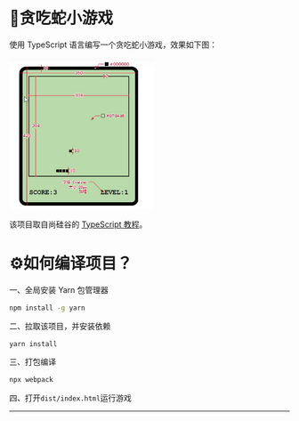 # 🚀贪吃蛇小游戏

使用 TypeScript 语言编写一个贪吃蛇小游戏，效果如下图：

<img src="assets/greddy-snake.png" alt="greddy-snake" style="zoom:60%;" />

该项目取自尚硅谷的 [TypeScript 教程](https://www.bilibili.com/video/BV1Xy4y1v7S2?p=22&vd_source=9aa6dd2b17385af6671d5759658de6d6)。

# ⚙️如何编译项目？

一、全局安装 Yarn 包管理器

```bash
npm install -g yarn
```

二、拉取该项目，并安装依赖

```bash
yarn install
```

三、打包编译

```bash
npx webpack
```

四、打开`dist/index.html`运行游戏

---